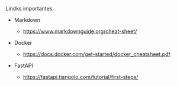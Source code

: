 
Lindks importantes:

- Markdown    
    
    - https://www.markdownguide.org/cheat-sheet/

- Docker

    - https://docs.docker.com/get-started/docker_cheatsheet.pdf

- FastAPI
    
    - https://fastapi.tiangolo.com/tutorial/first-steps/

